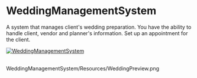 # WeddingManagementSystem
A system that manages client's wedding preparation. You have the ability to handle client, vendor and planner's information. Set up an appointment for the client.

[![WeddingManagementSystem](https://img.youtube.com/vi/WiAaekqCQ3Y/0.jpg)](https://www.youtube.com/watch?v=WiAaekqCQ3Y)
<div align='center'>
  <a href="[https://www.youtube.com/watch?v=WiAaekqCQ3Y"
      <img align="center" alt="" width="200" src="WeddingManagementSystem/Resources/WeddingPreview.png">
   </a>
      <br>
</div>
WeddingManagementSystem/Resources/WeddingPreview.png

